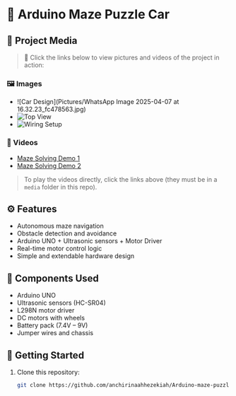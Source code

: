 # 🤖 Arduino Maze Puzzle Car


## 📸 Project Media

> 🔽 Click the links below to view pictures and videos of the project in action:

### 🖼️ Images
- ![Car Design](Pictures/WhatsApp Image 2025-04-07 at 16.32.23_fc478563.jpg)
- ![Top View](media/top-view.jpg)
- ![Wiring Setup](media/wiring.jpg)

### 🎥 Videos
- [Maze Solving Demo 1](media/maze-run-1.mp4)
- [Maze Solving Demo 2](media/maze-run-2.mp4)

> To play the videos directly, click the links above (they must be in a `media` folder in this repo).

## ⚙️ Features

- Autonomous maze navigation
- Obstacle detection and avoidance
- Arduino UNO + Ultrasonic sensors + Motor Driver
- Real-time motor control logic
- Simple and extendable hardware design

## 🧰 Components Used

- Arduino UNO
- Ultrasonic sensors (HC-SR04)
- L298N motor driver
- DC motors with wheels
- Battery pack (7.4V – 9V)
- Jumper wires and chassis

## 🚀 Getting Started

1. Clone this repository:
   ```bash
   git clone https://github.com/anchirinaahhezekiah/Arduino-maze-puzzle-car.git
